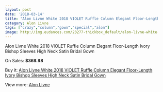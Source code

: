 ```yaml
---
layout: post
date: '2018-03-14'
title: "Alon Livne White 2018 VIOLET Ruffle Column Elegant Floor-Length Ivory Bishop Sleeves High Neck Satin Bridal Gown"
category: Alon Livne
tags: ["crazy","column","gown","special","alon"]
image: http://img.eudances.com/23277-thickbox_default/alon-livne-white-2018-violet-ruffle-column-elegant-floor-length-ivory-bishop-sleeves-high-neck-satin-bridal-gown.jpg
---
```

Alon Livne White 2018 VIOLET Ruffle Column Elegant Floor-Length Ivory Bishop Sleeves High Neck Satin Bridal Gown

On Sales: **$368.98**
<a href="https://www.eudances.com/en/alon-livne/7494-alon-livne-white-2018-violet-ruffle-column-elegant-floor-length-ivory-bishop-sleeves-high-neck-satin-bridal-gown.html"><amp-img layout="responsive" width="600" height="600" src="//img.eudances.com/23277-thickbox_default/alon-livne-white-2018-violet-ruffle-column-elegant-floor-length-ivory-bishop-sleeves-high-neck-satin-bridal-gown.jpg" alt="Alon Livne White 2018 VIOLET Ruffle Column Elegant Floor-Length Ivory Bishop Sleeves High Neck Satin Bridal Gown 0" /></a>
<a href="https://www.eudances.com/en/alon-livne/7494-alon-livne-white-2018-violet-ruffle-column-elegant-floor-length-ivory-bishop-sleeves-high-neck-satin-bridal-gown.html"><amp-img layout="responsive" width="600" height="600" src="//img.eudances.com/23280-thickbox_default/alon-livne-white-2018-violet-ruffle-column-elegant-floor-length-ivory-bishop-sleeves-high-neck-satin-bridal-gown.jpg" alt="Alon Livne White 2018 VIOLET Ruffle Column Elegant Floor-Length Ivory Bishop Sleeves High Neck Satin Bridal Gown 1" /></a>
<a href="https://www.eudances.com/en/alon-livne/7494-alon-livne-white-2018-violet-ruffle-column-elegant-floor-length-ivory-bishop-sleeves-high-neck-satin-bridal-gown.html"><amp-img layout="responsive" width="600" height="600" src="//img.eudances.com/23279-thickbox_default/alon-livne-white-2018-violet-ruffle-column-elegant-floor-length-ivory-bishop-sleeves-high-neck-satin-bridal-gown.jpg" alt="Alon Livne White 2018 VIOLET Ruffle Column Elegant Floor-Length Ivory Bishop Sleeves High Neck Satin Bridal Gown 2" /></a>
<a href="https://www.eudances.com/en/alon-livne/7494-alon-livne-white-2018-violet-ruffle-column-elegant-floor-length-ivory-bishop-sleeves-high-neck-satin-bridal-gown.html"><amp-img layout="responsive" width="600" height="600" src="//img.eudances.com/23278-thickbox_default/alon-livne-white-2018-violet-ruffle-column-elegant-floor-length-ivory-bishop-sleeves-high-neck-satin-bridal-gown.jpg" alt="Alon Livne White 2018 VIOLET Ruffle Column Elegant Floor-Length Ivory Bishop Sleeves High Neck Satin Bridal Gown 3" /></a>

Buy it: [Alon Livne White 2018 VIOLET Ruffle Column Elegant Floor-Length Ivory Bishop Sleeves High Neck Satin Bridal Gown](https://www.eudances.com/en/alon-livne/7494-alon-livne-white-2018-violet-ruffle-column-elegant-floor-length-ivory-bishop-sleeves-high-neck-satin-bridal-gown.html "Alon Livne White 2018 VIOLET Ruffle Column Elegant Floor-Length Ivory Bishop Sleeves High Neck Satin Bridal Gown")

View more: [Alon Livne](https://www.eudances.com/en/116-alon-livne "Alon Livne")